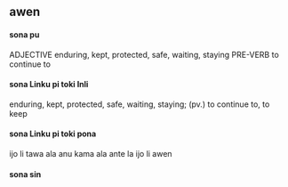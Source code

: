 ## awen

#### sona pu

ADJECTIVE enduring, kept, protected, safe, waiting, staying
PRE-VERB to continue to

#### sona Linku pi toki Inli

enduring, kept, protected, safe, waiting, staying; (pv.) to continue to, to keep

#### sona Linku pi toki pona

ijo li tawa ala anu kama ala ante la ijo li awen

#### sona sin

